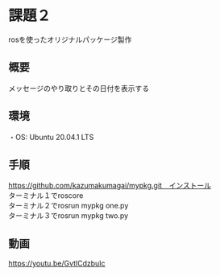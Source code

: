 # 課題２
rosを使ったオリジナルパッケージ製作

## 概要
メッセージのやり取りとその日付を表示する
## 環境
・OS: Ubuntu 20.04.1 LTS
## 手順
https://github.com/kazumakumagai/mypkg.git　インストール  
ターミナル１でroscore　　  
ターミナル２でrosrun mypkg one.py    
ターミナル３でrosrun mypkg two.py  
## 動画
https://youtu.be/GvtlCdzbuIc
